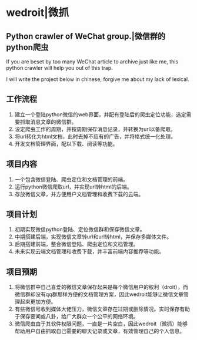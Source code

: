 # wedroit|微抓
## Python crawler of WeChat group.|微信群的python爬虫
If you are beset by too many WeChat article to archive just like me, this python crawler will help you out of this trap.

I will write the project below in chinese, forgive me about my lack of lexical.

## 工作流程
1. 建立一个登陆python微信的web界面，并配有登陆后的爬虫定位功能，选定需要抓取消息文章的微信群。
1. 设定爬虫工作的周期，并按周期保存消息记录，并转换为url以备爬取。
1. 将url转化为html文档，此时去掉不应有的广告，并将格式统一化处理。
1. 开发文档管理界面，配以下载、阅读等功能。

## 项目内容
1. 一个包含微信登陆、爬虫定位和文档管理的前端。
1. 运行python微信爬取url，并实现url转html的后端。
1. 存放微信文章，并方便用户文档管理和收费下载的云端。

## 项目计划
1. 初期实现微信python登陆、定位微信群和保存微信文章。
1. 中期搭建后端，实现微信文章转url和url转html，并保存多媒体文件。
1. 后期搭建前端，整合微信登陆、爬虫定位和文档管理。
1. 未来实现云端文档管理和收费下载，并丰富前端内容推荐等功能。

## 项目预期
1. 将微信群中自己喜爱的微信文章保存起来是每个微信用户的权利（droit），而微信群却没有qq群那样方便的文档管理方案，因此wedroit能够让微信文章管理起来更加方便。
1. 有些微信号收到媒体大佬压力，微信文章存在过期或删除情况。实时保存有助于保存要闻或八卦，给广大群众一个公平的网络环境。
1. 微信爬虫由于其软件权限问题，一直是一片空白，因此wedroit（微抓）能够帮助用户自由抓取自己需要的聊天记录或文章，有效管理自己的个人信息。
